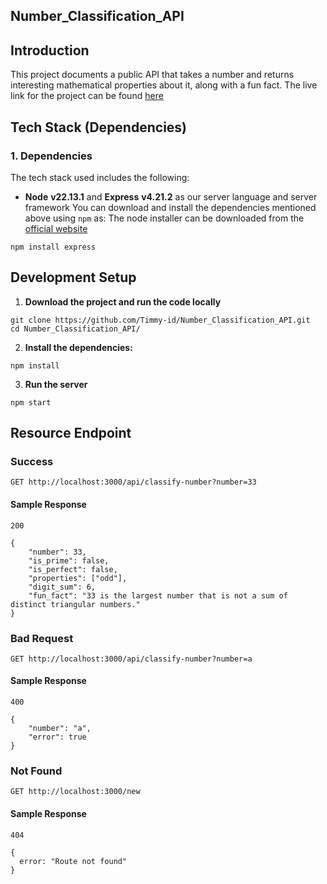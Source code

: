 Number_Classification_API
-----

## Introduction

This project documents a public API that takes a number and returns interesting mathematical properties about it, along with a fun fact.
The live link for the project can be found [here](https://hng-12-basic-info.vercel.app/)

## Tech Stack (Dependencies)

### 1. Dependencies
The tech stack used includes the following:
 * **Node** **v22.13.1** and **Express** **v4.21.2** as our server language and server framework
You can download and install the dependencies mentioned above using `npm` as:
The node installer can be downloaded from the [official website](https://nodejs.org/en/download/current)
```
npm install express
```

## Development Setup
1. **Download the project and run the code locally**
```
git clone https://github.com/Timmy-id/Number_Classification_API.git
cd Number_Classification_API/
```

2. **Install the dependencies:**
```
npm install
```

3. **Run the server**
```
npm start
```

## Resource Endpoint
### Success
```
GET http://localhost:3000/api/classify-number?number=33
```
#### Sample Response
```
200
```

```
{
    "number": 33,
    "is_prime": false,
    "is_perfect": false,
    "properties": ["odd"],
    "digit_sum": 6,
    "fun_fact": "33 is the largest number that is not a sum of distinct triangular numbers."
}
```

### Bad Request
```
GET http://localhost:3000/api/classify-number?number=a
```
#### Sample Response
```
400
```

```
{
    "number": "a",
    "error": true
}
```

### Not Found
```
GET http://localhost:3000/new
```
#### Sample Response
```
404
```

```
{
  error: "Route not found"
}
```

